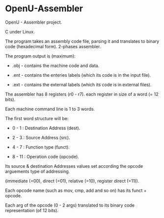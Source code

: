 # OpenU-Assembler
OpenU - Assembler project.

C under Linux.

The program takes an assembly code file, parsing it and translates to binary code (hexadecimal form). 2-phases assembler.


The program output is (maximum):

*  .obj - contains the machine code and data.

*  .ent - contains the enteries labels (which its code is in the input file).

*  .ext - contains the external labels (which its code is in external files).


The assembler has 8 registers (r0 - r7). each register in size of a word (= 12 bits).

Each machine command line is 1 to 3 words. 

The first word structure will be:

*  0 - 1 : Destination Address (dest).

*  2 - 3 : Source Address (src).

*  4 - 7 : Function type (funct).
  
*  8 - 11 : Operation code (opcode).


Its source & destination Addresses values set according the opcode arguements type of addressing.

(immediate (=00), direct (=01), relative (=10), register direct (=11)).


Each opcode name (such as mov, cmp, add and so on) has its funct + opcode.

Each arg of the opcode (0 - 2 args) translated to its binary code representation (of 12 bits).


